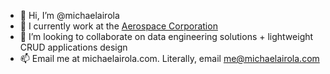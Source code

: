 - 👋 Hi, I’m @michaelairola
- 🌱 I currently work at the [Aerospace Corporation](https://aerospace.org/)
- 💞️ I’m looking to collaborate on data engineering solutions + lightweight CRUD applications design
- 📫 Email me at michaelairola.com. Literally, email me@michaelairola.com

<!---
michaelairola/michaelairola is a ✨ special ✨ repository because its `README.md` (this file) appears on your GitHub profile.
You can click the Preview link to take a look at your changes.
--->
